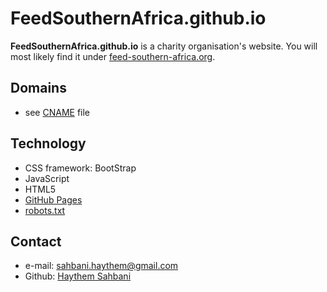 FeedSouthernAfrica.github.io
======
**FeedSouthernAfrica.github.io** is a charity organisation's website. You will most likely find it under [feed-southern-africa.org](feed-southern-africa.org).

## Domains
* see [CNAME](https://github.com/FeedSouthernAfrica/FeedSouthernAfrica.github.io/blob/master/CNAME) file

## Technology
* CSS framework: BootStrap
* JavaScript
* HTML5
* [GitHub Pages](http://pages.github.com/)
* [robots.txt](https://github.com/username/username.github.io/blob/master/robots.txt)


## Contact
* e-mail: sahbani.haythem@gmail.com
* Github: [Haythem Sahbani](https://github.com/HaythemSahbani)

